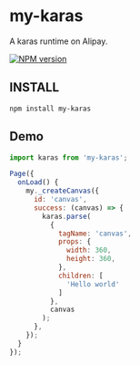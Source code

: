 # my-karas
A karas runtime on Alipay.

[![NPM version](https://img.shields.io/npm/v/my-karas.svg)](https://npmjs.org/package/my-karas)

## INSTALL
```
npm install my-karas
```

## Demo
```jsx
import karas from 'my-karas';

Page({
  onLoad() {
    my._createCanvas({
      id: 'canvas',
      success: (canvas) => {
        karas.parse(
          {
            tagName: 'canvas',
            props: {
              width: 360,
              height: 360,
            },
            children: [
              'Hello world'
            ]
          },
          canvas
        );
      },
    });
  }
});
```
